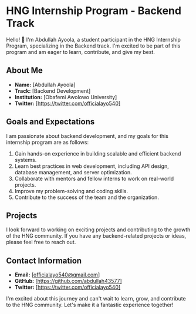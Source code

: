 # HNG Internship Program - Backend Track

Hello! 👋 I'm Abdullah Ayoola, a student participant in the HNG Internship Program, specializing in the Backend track. I'm excited to be part of this program and am eager to learn, contribute, and give my best.

## About Me

- **Name:** [Abdullah Ayoola]
- **Track:** [Backend Development]
- **Institution:** [Obafemi Awolowo University]
- **Twitter:** [https://twitter.com/officialayo540]

## Goals and Expectations

I am passionate about backend development, and my goals for this internship program are as follows:

1. Gain hands-on experience in building scalable and efficient backend systems.
2. Learn best practices in web development, including API design, database management, and server optimization.
3. Collaborate with mentors and fellow interns to work on real-world projects.
4. Improve my problem-solving and coding skills.
5. Contribute to the success of the team and the organization.

## Projects

I look forward to working on exciting projects and contributing to the growth of the HNG community. If you have any backend-related projects or ideas, please feel free to reach out.

## Contact Information

- **Email:** [officialayo540@gmail.com]
- **GitHub:** [https://github.com/abdullah43577]
- **Twitter:** [https://twitter.com/officialayo540]

I'm excited about this journey and can't wait to learn, grow, and contribute to the HNG community. Let's make it a fantastic experience together!
